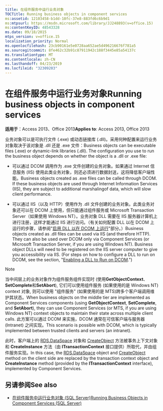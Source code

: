 ```yaml
---
title: 在组件服务中运行业务对象
TOCTitle: Running business objects in component services
ms:assetid: 12103458-b1dd-10fc-37e8-883fd6c6b9d1
ms:mtpsurl: https://msdn.microsoft.com/library/JJ248893(v=office.15)
ms:contentKeyID: 48543328
ms.date: 09/18/2015
mtps_version: v=office.15
localization_priority: Normal
ms.openlocfilehash: 23cb90161e5e0728aa652ae5d496216676f781a5
ms.sourcegitcommit: 8fe462c32b91c87911942c188f3445e85a54137c
ms.translationtype: MT
ms.contentlocale: zh-CN
ms.lasthandoff: 04/23/2019
ms.locfileid: "32309203"
---
```

# <a name="running-business-objects-in-component-services"></a><span data-ttu-id="a2b7a-102">在组件服务中运行业务对象</span><span class="sxs-lookup"><span data-stu-id="a2b7a-102">Running business objects in component services</span></span>

<span data-ttu-id="a2b7a-103">**适用于**：Access 2013、Office 2013</span><span class="sxs-lookup"><span data-stu-id="a2b7a-103">**Applies to**: Access 2013, Office 2013</span></span>

<span data-ttu-id="a2b7a-p101">业务对象可以是可执行文件 (.exe) 或动态链接库 (.dll)。采用何种配置来运行业务对象取决于该对象是 .dll 还是 .exe 文件：</span><span class="sxs-lookup"><span data-stu-id="a2b7a-p101">Business objects can be executable files (.exe) or dynamic-link libraries (.dll). The configuration you use to run the business object depends on whether the object is a .dll or .exe file:</span></span>

- <span data-ttu-id="a2b7a-p102">可以通过 DCOM 调用作为 .exe 文件创建的业务对象。如果通过 Internet 信息服务 (IIS) 使用此类业务对象，则还必须进行数据封送，这将降低客户端性能。</span><span class="sxs-lookup"><span data-stu-id="a2b7a-p102">Business objects created as .exe files can be called through DCOM. If these business objects are used through Internet Information Services (IIS), they are subject to additional marshalingof data, which will slow client performance.</span></span>

- <span data-ttu-id="a2b7a-p103">可以通过 IIS（以及 HTTP）使用作为 .dll 文件创建的业务对象。此类业务对象还可以在 DCOM 上使用，但只能通过组件服务或 Microsoft Transaction Server（如果使用 Windows NT）。业务对象 DLL 需要在 IIS 服务器计算机上进行注册，这样才能通过 IIS 进行访问。（有关如何配置 DLL 以在 DCOM 上运行的步骤，请参阅"[启用 DLL 以在 DCOM 上运行](enabling-a-dll-to-run-on-dcom.md)"部分。）</span><span class="sxs-lookup"><span data-stu-id="a2b7a-p103">Business objects created as .dll files can be used via IIS (and therefore HTTP). They can also be used over DCOM only via Component Services (or Microsoft Transaction Server, if you are using Windows NT). Business object DLLs will need to be registered on the IIS server computer to give you accessibility via IIS. (For steps on how to configure a DLL to run on DCOM, see the section, "[Enabling a DLL to Run on DCOM](enabling-a-dll-to-run-on-dcom.md).")</span></span>


> [!NOTE]
> <span data-ttu-id="a2b7a-112">当中间层上的业务对象作为组件服务组件实现时 (使用**GetObjectContext**、 **SetComplete**和**SetAbort**), 它们可以使用组件服务 (如果使用的是 Windows NT) context 对象, 则可以使用 "组件服务" (如果使用的是 MTS)跨多个客户端调用维护其状态。</span><span class="sxs-lookup"><span data-stu-id="a2b7a-112">When business objects on the middle tier are implemented as Component Services components (using **GetObjectContext**, **SetComplete**, and **SetAbort**), they can use Component Services (or MTS, if you are using Windows NT) context objects to maintain their state across multiple client calls.</span></span> <span data-ttu-id="a2b7a-113">此方案可以通过 DCOM 来实施，DCOM 通常在可信客户端与服务器 (Intranet) 之间实现。</span><span class="sxs-lookup"><span data-stu-id="a2b7a-113">This scenario is possible with DCOM, which is typically implemented between trusted clients and servers (an intranet).</span></span> 
>
> <span data-ttu-id="a2b7a-114">此时，客户端上的 [RDS.DataSpace](dataspace-object-rds.md) 对象和 [CreateObject](createobject-method-rds.md) 方法被事务上下文对象和 **CreateInstance** 方法（由 **ITransactionContext** 接口提供）所取代，并由组件服务实现。</span><span class="sxs-lookup"><span data-stu-id="a2b7a-114">In this case, the [RDS.DataSpace](dataspace-object-rds.md) object and [CreateObject](createobject-method-rds.md) method on the client side are replaced by the transaction context object and **CreateInstance** method (provided by the **ITransactionContext** interface), implemented by Component Services.</span></span>


## <a name="see-also"></a><span data-ttu-id="a2b7a-115">另请参阅</span><span class="sxs-lookup"><span data-stu-id="a2b7a-115">See also</span></span>

- [<span data-ttu-id="a2b7a-116">在组件服务中运行业务对象 (SQL Server)</span><span class="sxs-lookup"><span data-stu-id="a2b7a-116">Running Business Objects in Component Services (SQL Server)</span></span>](https://docs.microsoft.com/sql/ado/guide/remote-data-service/running-business-objects-in-component-services?view=sql-server-2017)

